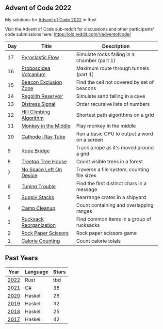 ## Advent of Code 2022

My solutions for [Advent of Code 2022](http://adventofcode.com/2022) in Rust

Visit the Advent of Code sub-reddit for discussions and other participants' code submissions here: https://old.reddit.com/r/adventofcode/

| Day | Title                                                | Description                                  |
| --- | ---------------------------------------------------- | -------------------------------------------- |
| 17  | [Pyroclastic Flow](./days/day_17/src/main.rs)        | Simulate rocks falling in a chamber (part 1) |
| 16  | [Proboscidea Volcanium](./days/day_16/src/main.rs)   | Maximum route through tunnels (part 1)       |
| 15  | [Beacon Exclusion Zone](./days/day_15/src/main.rs)   | Find the cell not covered by set of beacons  |
| 14  | [Regolith Reservoir](./days/day_14/src/main.rs)      | Simulate sand falling in a cave              |
| 13  | [Distress Signal](./days/day_13/src/main.rs)         | Order recursive lists of numbers             |
| 12  | [Hill Climbing Algorithm](./days/day_12/src/main.rs) | Shortest path algorithms on a grid           |
| 11  | [Monkey in the Middle](./days/day_11/src/main.rs)    | Play monkey in the middle                    |
| 10  | [Cathode-Ray Tube](./days/day_10/src/main.rs)        | Run a basic CPU to output a word on a screen |
| 9   | [Rope Bridge](./days/day_09/src/main.rs)             | Track a rope as it's moved around a grid     |
| 8   | [Treetop Tree House](./days/day_08/src/main.rs)      | Count visible trees in a forest              |
| 7   | [No Space Left On Device](./days/day_07/src/main.rs) | Traverse a file system, counting file sizes  |
| 6   | [Tuning Trouble](./days/day_06/src/main.rs)          | Find the first distinct chars in a message   |
| 5   | [Supply Stacks](./days/day_05/src/main.rs)           | Rearrange crates in a shipyard               |
| 4   | [Camp Cleanup](./days/day_04/src/main.rs)            | Count containing and overlapping ranges      |
| 3   | [Rucksack Reorganization](./days/day_03/src/main.rs) | Find common items in a group of rucksacks    |
| 2   | [Rock Paper Scissors](./days/day_02/src/main.rs)     | Rock paper scissors game                     |
| 1   | [Calorie Counting](./days/day_01/src/main.rs)        | Count calorie totals                         |

## Past Years

| Year                                              | Language | Stars |
| ------------------------------------------------- | -------- | ----- |
| [2022](https://github.com/jasonincanada/aoc-2022) | Rust     | tbd   |
| [2021](https://github.com/jasonincanada/aoc-2021) | C#       | 38    |
| [2020](https://github.com/jasonincanada/aoc-2020) | Haskell  | 26    |
| [2019](https://github.com/jasonincanada/aoc-2019) | Haskell  | 32    |
| [2018](https://github.com/jasonincanada/aoc-2018) | Haskell  | 25    |
| [2017](https://github.com/jasonincanada/aoc-2017) | Haskell  | 42    |
